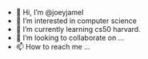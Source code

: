 - 👋 Hi, I’m @joeyjamel
- 👀 I’m interested in computer science
- 🌱 I’m currently learning cs50 harvard.
- 💞️ I’m looking to collaborate on ...
- 📫 How to reach me ...

<!---
joeyjamel/joeyjamel is a ✨ special ✨ repository because its `README.md` (this file) appears on your GitHub profile.
You can click the Preview link to take a look at your changes.
--->
